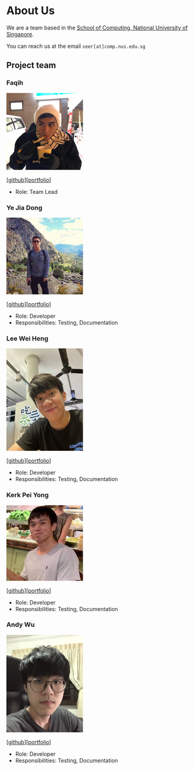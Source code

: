 # About Us

We are a team based in the [School of Computing, National University of Singapore](http://www.comp.nus.edu.sg).

You can reach us at the email `seer[at]comp.nus.edu.sg`

## Project team

### Faqih

<img src="images/abdurrahmanfaqihiskandar.png" width="200px">

[[github](https://github.com/abdurrahmanfaqihiskandar)][[portfolio](team/johndoe.md)]

* Role: Team Lead

### Ye Jia Dong

<img src="images/yejiadong.png" width="200px">

[[github](https://github.com/yejiadong)][[portfolio](team/johndoe.md)]

* Role: Developer
* Responsibilities: Testing, Documentation

### Lee Wei Heng

<img src="images/Whleee.png" width="200px">

[[github](https://github.com/Whleee)][[portfolio](team/johndoe.md)]

* Role: Developer
* Responsibilities: Testing, Documentation

### Kerk Pei Yong

<img src="images/kerkpy.png" width="200px">

[[github](https://github.com/kerkpy)][[portfolio](team/johndoe.md)]

* Role: Developer
* Responsibilities: Testing, Documentation

### Andy Wu

<img src="images/sudogene.png" width="200px">

[[github](https://github.com/sudogene)][[portfolio](team/johndoe.md)]

* Role: Developer
* Responsibilities: Testing, Documentation
